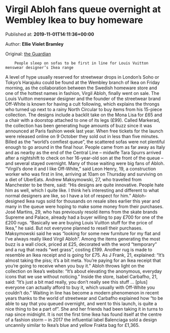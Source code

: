 
# Virgil Abloh fans queue overnight at Wembley Ikea to buy homeware

Published at: **2019-11-01T14:11:36+00:00**

Author: **Ellie Violet Bramley**

Original: [the Guardian](https://www.theguardian.com/business/2019/nov/01/virgil-abloh-fans-queue-overnight-at-wembley-ikea-to-buy-homewear)


        People sleep on sofas to be first in line for Louis Vuitton menswear designer’s Ikea range
      
A level of hype usually reserved for streetwear drops in London’s Soho or Tokyo’s Harajuku could be found at the Wembley branch of Ikea on Friday morning, as the collaboration between the Swedish homeware store and one of the hottest names in fashion, Virgil Abloh, finally went on sale.
The Louis Vuitton menswear designer and the founder of the streetwear brand Off-White is known for having a cult following, which explains the throngs who turned up next to a rainy North Circular to buy items from his 15-piece collection. The designs include a backlit take on the Mona Lisa for £65 and a chair with a doorstop attached to one of its legs (£99).
Called Markerad, the collection has been generating huge amounts of buzz since it was announced at Paris fashion week last year. When free tickets for the launch were released online on 9 October they sold out in less than five minutes.
Billed as the “world’s comfiest queue”, the scattered sofas were not plentiful enough to go around in the final hour. People came from as far away as Italy and as nearby as the end of the Central Line – midwife Tara Spurrs arrived after a nightshift to check on her 16-year-old son at the front of the queue – and several stayed overnight.
Many of those waiting were big fans of Abloh. “Virgil’s done it and I like Off-White,” said Leon Henry, 19, a construction worker who was first in line, arriving at 10am on Thursday and surviving on a diet of UberEats. Andrew Maksymowski, 27, who travelled from Manchester to be there, said: “His designs are quite innovative. People hate him as well, which I quite like. I think he’s interesting and different to what normal designers are like, so I have a lot of respect for him.”
Abloh-designed Ikea rugs sold for thousands on resale sites earlier this year and many in the queue were hoping to make some money from their purchases. José Martins, 29, who has previously resold items from the skate brands Supreme and Palace, already had a buyer willing to pay £700 for one of the £200 rugs. “Basically we are buying Louis Vuitton stuff for the price of Ikea,” he said. But not everyone planned to resell their purchases. Maksymowski said he was “looking for some new furniture for my flat and I’ve always really liked Virgil Abloh”.
Among the items generating the most buzz is a wall clock, priced at £25, decorated with the word “temporary” and a rug that reads “wet grass”, costing £199. Another rug is made to resemble an Ikea receipt and is going for £75. As J Frank, 21, explained: “It’s almost taking the piss; it’s a bit meta. You’re paying for an Ikea receipt that you’re going to receive when you buy it.”
Abloh throws light on the collection on Ikea’s website: “It’s about elevating the anonymous, everyday icons that we use without noticing.”
Inside the store, Isabel Carbafho, 21, said: “It’s just a bit mad really, you don’t really see this stuff … [plus] everyone can actually afford to buy it, which usually with Off-White you couldn’t do.”
Waiting in line has become a modern phenomenon in recent years thanks to the world of streetwear and Carbafho explained how “to be able to say that you queued overnight, and went to this launch, is quite a nice thing to be a part of”. She and her friends had been taking it in turns to nap since midnight.
It is not the first time Ikea has found itself at the centre of a fashion storm – in 2017 the influential label Balenciaga sold a design uncannily similar to Ikea’s blue and yellow Frakta bag for £1,365.
